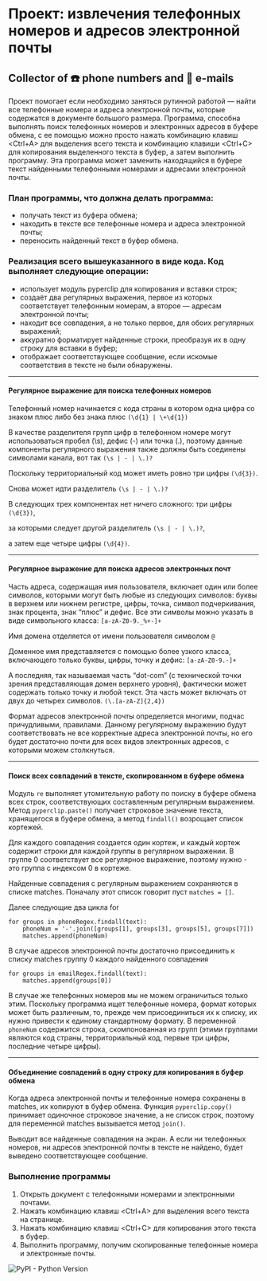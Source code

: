 #  Проект: извлечения телефонных номеров и адресов электронной почты
## Collector of :phone: phone numbers and :email: e-mails

Проект помогает если необходимо заняться рутинной работой — найти все телефонные номера и адреса электронной почты, которые содержатся в документе большого размера. Программа, способна выполнять поиск телефонных номеров и электронных адресов в буфере обмена, с ее помощью можно просто нажать комбинацию клавиш <Ctrl+A> для выделения всего текста и комбинацию клавиши <Ctrl+C> для копирования выделенного текста в буфер, а затем выполнить программу. Эта программа может заменить находящийся в буфере текст найденными телефонными номерами и адресами электронной почты.

### План программы, что должна делать программа:
+ получать текст из буфера обмена;
+ находить в тексте все телефонные номера и адреса электронной почты;
+ переносить найденный текст в буфер обмена.


### Реализация всего вышеуказанного в виде кода. Код выполняет следующие операции:
+ использует модуль pyperclip для копирования и вставки строк;
+ создаёт два регулярных выражения, первое из которых соответствует телефонным номерам, а второе — адресам электронной почты;
+ находит все совпадения, а не только первое, для обоих регулярных выражений;
+ аккуратно форматирует найденные строки, преобразуя их в одну строку для вставки в буфер;
+ отображает соответствующее сообщение, если искомые соответствия в тексте не были обнаружены.

----------------------

#### **Регулярное выражение для поиска телефонных номеров**

Телефонный номер начинается с кода страны в котором одна цифра со знаком плюс либо без знака плюс `(\d{1} | \+\d{1})` 

В качестве разделителя групп цифр в телефонном номере могут использоваться пробел (\s), дефис (-) или точка (.), поэтому данные компоненты регулярного выражения также должны быть соединены символами канала, вот так `(\s | - | \.)?`

Поскольку территориальный код может иметь ровно три цифры `(\d{3})`. 

Снова  может идти разделитель `(\s | - | \.)?`

В следующих трех компонентах нет ничего сложного: три цифры `(\d{3})`, 

за которыми следует другой разделитель `(\s | - | \.)?`,

а затем еще четыре цифры `(\d{4})`.

-----------------------------

#### **Регулярное выражение для поиска адресов электронных почт**
Часть адреса, содержащая имя пользователя, включает один или более символов, которыми могут быть любые из следующих символов: буквы в верхнем или нижнем регистре, цифры, точка, символ подчеркивания, знак процента, знак “плюс” и дефис. Все эти символы можно указать в виде символьного класса: `[a-zA-Z0-9._%+-]+`

Имя домена отделяется от имени пользователя символом `@`

Доменное имя представляется с помощью более узкого класса, включающего только буквы, цифры, точку и дефис: `[a-zA-Z0-9.-]+`

А последняя, так называемая часть “dot-com” (с технической точки зрения представляющая домен верхнего уровня), фактически может содержать только точку и любой текст. Эта часть может включать от двух до четырех символов.  `(\.[a-zA-Z]{2,4})` 

Формат адресов электронной почты определяется многими, подчас причудливыми, правилами. Данному регулярному выражению будут соответствовать не все корректные адреса электронной почты, но его будет достаточно почти для всех видов электронных адресов, с которыми можем столкнуться.

______________________________

#### **Поиск всех совпадений в тексте, скопированном в буфере обмена**
Модуль `re` выполняет утомительную работу по поиску в буфере обмена всех строк, соответствующих составленным регулярным выражением. Метод `pyperclip.paste()` получает строковое значение текста, хранящегося в буфере обмена, а метод `findall()` возрощает список кортежей.

Для каждого совпадения создается один кортеж, и каждый кортеж содержит строки для каждой группы в регулярном выражении. В группе 0 соответствует все регулярное выражение, поэтому нужно - это группа с индексом 0 в кортеже.

Найденные совпадения с регулярным выражением сохраняются в списке matches. Поначалу этот список говорит пуст  `matches = []`. 

Далее следующие два цикла for 
```
for groups in phoneRegex.findall(text):
	phoneNum = '-'.join([groups[1], groups[3], groups[5], groups[7]])
	matches.append(phoneNum)
```

В случае адресов электронной почты достаточно присоединить к списку matches группу 0 каждого найденного совпадения 
```
for groups in emailRegex.findall(text):
	matches.append(groups[0])
```

В случае же телефонных номеров мы не можем ограничиться только этим. Поскольку программа ищет телефонные номера, формат которых может быть различным, то, прежде чем присоединиться их к списку, их нужно привести к единому стандартному формату. В переменной `phoneNum` содержится строка, скомпонованная из групп  (этими группами являются код страны, территориальный код, первые три цифры, последние четыре цифры).  

________________________

#### **Объединение совпадений в одну строку для копирования в буфер обмена**

Когда адреса электронной почты и телефонные номера сохранены в matches, их копируют в буфер обмена. Функция `pyperclip.copy()` принимает одиночное строковое значение, а не список строк, поэтому для переменной matches вызывается метод `join()`.

Выводит все найденные совпадения на экран. А если ни телефонных номеров, ни адресов электронной почты в тексте не найдено, будет выведено соответствующее сообщение.

### Выполнение программы

1. Открыть документ с телефонными номерами и электронными почтами.
2. Нажать комбинацию клавиш <Ctrl+A> для выделения всего текста на странице.
3. Нажать комбинацию клавиш <Ctrl+C> для копирования этого текста в буфер.
4. Выполнить программу, получим скопированные телефонные номера и электронные почты.


![PyPI - Python Version](https://img.shields.io/pypi/pyversions/pillow?color=red)
